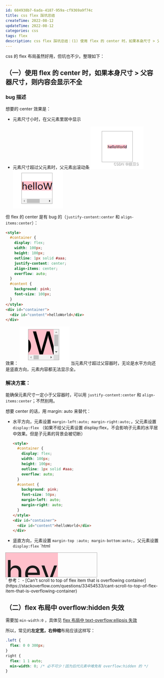 ```yaml
---
id: 684938b7-6ada-4187-959a-cf9369a9f74c
title: css flex 踩坑总结
createTime: 2022-08-12
updateTime: 2022-08-12
categories: css
tags: flex
description: css flex 踩坑总结：(1) 使用 flex 的 center 时，如果本身尺寸 > 父容器尺寸，则内容会显示不全 (2) flex 布局中 overflow:hidden 失效
---
```


css 的 flex 布局虽然好用，但坑也不少。整理如下：

## （一）使用 flex 的 center 时，如果本身尺寸 > 父容器尺寸，则内容会显示不全

### bug 描述

想要的 center 效果是：

- 元素尺寸小时，在父元素里居中显示

- 元素尺寸超过父元素时，父元素出滚动条
  ![在这里插入图片描述](..\post-assets\10e95dab-f5c6-42b7-a1a3-65f4ad2f22ea.png)![在这里插入图片描述](..\post-assets\c52b6158-0b94-4283-ae1c-d9f2032c2068.png)

但 flex 的 center 是有 bug 的（`justify-content:center` 和 `align-items:center`）：

```html
<style>
  #container {
    display: flex;
    width: 100px;
    height: 100px;
    outline: 1px solid #aaa;
    justify-content: center;
    align-items: center;
    overflow: auto;
  }
  #content {
    background: pink;
    font-size: 100px;
  }
</style>
<div id="container">
  <div id="content">helloWorld</div>
</div>
```

效果：
![在这里插入图片描述](..\post-assets\bf88727e-cac6-44ac-9e4b-b7d8840cd570.png)
当元素尺寸超过父容器时，无论是水平方向还是竖直方向，元素内容都无法显示全。

### 解决方案：

能确保元素尺寸一定小于父容器时，可以用 `justify-content:center` 和 `align-items:center`；不然别用。

想要 center 的话，用 margin: auto 来替代：

- 水平方向，元素设置 `margin-left:auto; margin-right:auto;`，父元素设置 `display:flex` （如果不给父元素设置 display:flex，不会影响子元素的水平居中效果。但是子元素的背景会被切断）
  ```html
  <style>
    #container {
      display: flex;
      width: 100px;
      height: 100px;
      outline: 1px solid #aaa;
      overflow: auto;
    }
    #content {
      background: pink;
      font-size: 50px;
      margin-left: auto;
      margin-right: auto;
    }
  </style>
  <div id="container">
    <div id="content">helloWorld</div>
  </div>
  ```
- 竖直方向，元素设置 `margin-top :auto; margin-bottom:auto;`，父元素设置 `display:flex`
`html
<style>
#container {
display: flex;
width: 300px;
height: 80px;
outline: 1px solid #aaa;
overflow: auto;
}
#content {
background: pink;
font-size: 100px;
margin-top: auto;
margin-bottom: auto;
}
</style>
  <div id="container">
    <div id="content">hey</div>
  </div>
`
参考：
- [Can't scroll to top of flex item that is overflowing container](https://stackoverflow.com/questions/33454533/cant-scroll-to-top-of-flex-item-that-is-overflowing-container)

## （二）flex 布局中 overflow:hidden 失效

需要加 `min-width:0` ，具体见 [flex 布局中 text-overflow:ellipsis 失效](https://blog.csdn.net/tangran0526/article/details/103315302)

所以，常见的**左定宽，右伸缩**布局应该这样写：

```css
.left {
  flex: 0 0 300px;
}
right {
  flex: 1 1 auto;
  min-width: 0; /* 必不可少！因为后代元素中难免有 overflow:hidden 的 */
}
```